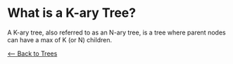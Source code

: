 # What is a K-ary Tree?

A K-ary tree, also referred to as an N-ary tree, is a tree where parent nodes can have a max of K (or N) children.

[<-- Back to Trees](../Trees.md)